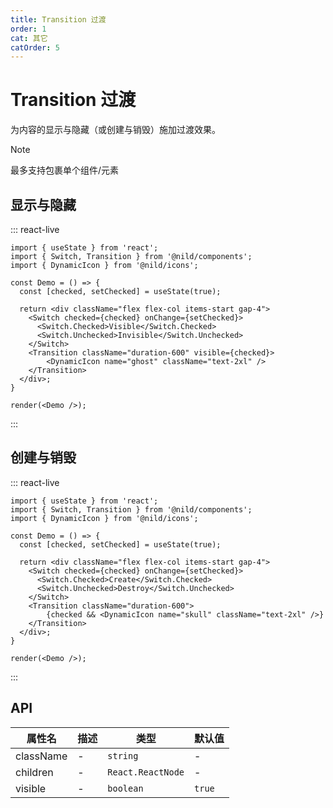 ```yaml
---
title: Transition 过渡
order: 1
cat: 其它
catOrder: 5
---
```


# Transition 过渡

为内容的显示与隐藏（或创建与销毁）施加过渡效果。

> [!NOTE]
> 最多支持包裹单个组件/元素

## 显示与隐藏

::: react-live
```tsx
import { useState } from 'react';
import { Switch, Transition } from '@nild/components';
import { DynamicIcon } from '@nild/icons';

const Demo = () => {
  const [checked, setChecked] = useState(true);

  return <div className="flex flex-col items-start gap-4">
    <Switch checked={checked} onChange={setChecked}>
      <Switch.Checked>Visible</Switch.Checked>
      <Switch.Unchecked>Invisible</Switch.Unchecked>
    </Switch>
    <Transition className="duration-600" visible={checked}>
        <DynamicIcon name="ghost" className="text-2xl" />
    </Transition>
  </div>;
}

render(<Demo />);
```
:::

## 创建与销毁

::: react-live
```tsx
import { useState } from 'react';
import { Switch, Transition } from '@nild/components';
import { DynamicIcon } from '@nild/icons';

const Demo = () => {
  const [checked, setChecked] = useState(true);

  return <div className="flex flex-col items-start gap-4">
    <Switch checked={checked} onChange={setChecked}>
      <Switch.Checked>Create</Switch.Checked>
      <Switch.Unchecked>Destroy</Switch.Unchecked>
    </Switch>
    <Transition className="duration-600">
        {checked && <DynamicIcon name="skull" className="text-2xl" />}
    </Transition>
  </div>;
}

render(<Demo />);
```
:::

## API

| 属性名 | 描述 | 类型 | 默认值 |
| --- | --- | --- | --- |
| className | - | `string` | - |
| children | - | `React.ReactNode` | - |
| visible | - | `boolean` | `true` |
